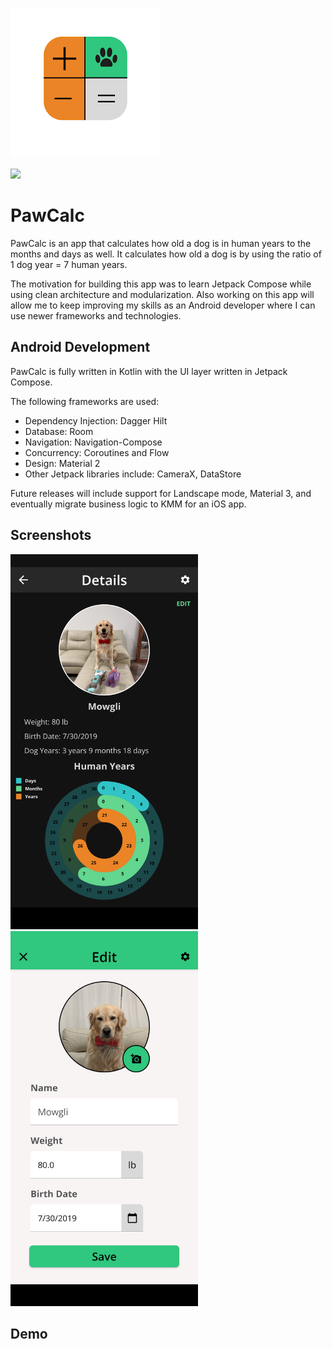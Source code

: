 ![PawCalc logo](docs/logo.png)

<a href="https://play.google.com/store/apps/details?id=com.sidgowda.pawcalc" target="_blank">
<img src="https://play.google.com/intl/en_gb/badges/static/images/badges/en_badge_web_generic.png" width=240 />
</a>

# PawCalc


PawCalc is an app that calculates how old a dog is in human years to the months and days as well.
It calculates how old a dog is by using the ratio of 1 dog year = 7 human years.

The motivation for building this app was to learn Jetpack Compose while using clean architecture and modularization. Also working on this app will allow me to keep improving my skills as an Android developer where I can use newer frameworks and technologies.

## Android Development
PawCalc is fully written in Kotlin with the UI layer written in Jetpack Compose.

The following frameworks are used: 
- Dependency Injection: Dagger Hilt
- Database: Room
- Navigation: Navigation-Compose
- Concurrency: Coroutines and Flow
- Design: Material 2
- Other Jetpack libraries include: CameraX, DataStore

Future releases will include support for Landscape mode, Material 3, and eventually migrate business logic to KMM for an iOS app.

## Screenshots
<img src="docs/details.png" width="300"> <img src="docs/edit.png" width="300">

## Demo


